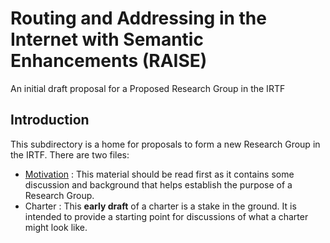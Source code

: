 # Routing and Addressing in the Internet with Semantic Enhancements (RAISE)
An initial draft proposal for a Proposed Research Group in the IRTF

## Introduction
This subdirectory is a home for proposals to form a new Research Group in the IRTF.
There are two files:
* [Motivation](https://github.com/danielkinguk/sarah/blob/main/RAISE/motivation.md) : This material should be read first as it contains some discussion and background that helps establish the purpose of a Research Group.
* Charter : This **early draft** of a charter is a stake in the ground. It is intended to provide a starting point for discussions of what a charter might look like.
